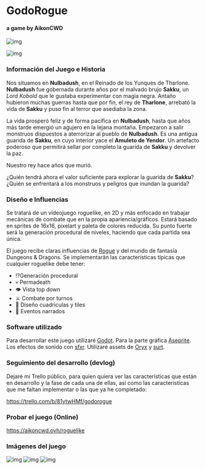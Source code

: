 # GodoRogue
#### a game by AikonCWD

![img](https://imgur.com/UpKL1DB.png)

![img](https://imgur.com/hKf4iXf.png)

### Información del Juego e Historia

Nos situamos en **Nulbadush**, en el Reinado de los Yunques de Tharlone. **Nulbadush** fue gobernada durante años por el malvado brujo **Sakku**, un *Lord Kobold* que le gustaba experimentar con magia negra. Antaño hubieron muchas guerras hasta que por fin, el rey de **Tharlone**, arrebató la vida de **Sakku** y puso fin al terror que asediaba la zona.

La vida prosperó feliz y de forma pacífica en **Nulbadush**, hasta que años más tarde emergió un agujero en la lejana montaña. Empezaron a salir monstruos dispuestos a aterrorizar al pueblo de **Nulbadush**. Es una antigua guarida de **Sakku**, en cuyo interior yace el **Amuleto de Yendor**. Un artefacto poderoso que permitirá sellar por completo la guarida de **Sakku** y devolver la paz.

Nuestro rey hace años que murió.

¿Quién tendrá ahora el valor suficiente para explorar la guarida de **Sakku**?
¿Quién se enfrentará a los monstruos y peligros que inundan la guarida?

### Diseño e Influencias

Se tratará de un videojuego roguelike, en 2D y más enfocado en trabajar mecánicas de combate que en la propia apariencia/gráficos. Estará basado en sprites de 16x16, pixelart y paleta de colores reducida. Su punto fuerte será la generación procedural de niveles, haciendo que cada partida sea única.

El juego recibe claras influencias de [Rogue](https://es.wikipedia.org/wiki/Rogue) y del mundo de fantasía Dungeons & Dragons. Se implementarán las características típicas que cualquier roguelike debe tener:

- :interrobang:Generación procedural
- :skull: Permadeath
- :eye: Vista top down
- :crossed_swords: Combate por turnos
- :triangular_ruler: Diseño cuadriculas y tiles
- :pencil: Eventos narrados

### Software utilizado

Para desarrollar este juego utilizaré [Godot](https://godotengine.org/). Para la parte gráfica [Aseprite](https://www.aseprite.org/). Los efectos de sonido con [sfxr](https://www.drpetter.se/project_sfxr.html). Utilizaré assets de [Oryx](https://www.oryxdesignlab.com/sprites) y [surt](https://opengameart.org/content/loveable-rogue).

### Seguimiento del desarrollo (devlog)

Dejaré mi Trello público, para quien quiera ver las características que están en desarrollo y la fase de cada una de ellas, así como las características que me faltan implementar o las que ya he completado:

https://trello.com/b/81ytwHMf/godorogue

### Probar el juego (Online)

https://aikoncwd.ovh/roguelike

### Imágenes del juego

![img](https://imgur.com/hv0uBH0.png)
![img](https://imgur.com/CJAPqjS.png)
![img](https://imgur.com/aHeiJmg.png)
